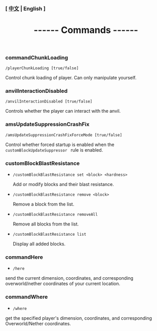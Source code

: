

### [ [中文](/carpetamsaddition/Commands) | English ]

# <center>------ Commands ------</center>

&emsp;

### commandChunkLoading

`/playerChunkLoading [true/false]`

Control chunk loading of player. Can only manipulate yourself.


### anvilInteractionDisabled

`/anvilInteractionDisabled [true/false]`

Controls whether the player can interact with the anvil.

### amsUpdateSuppressionCrashFix

`/amsUpdateSuppressionCrashFixForceMode [true/false]`

Control whether forced startup is enabled when the `customBlockUpdateSuppressor ` rule is enabled.

### customBlockBlastResistance

- `/customBlockBlastResistance set <block> <hardness>`

  Add or modify blocks and their blast resistance.

  

- `/customBlockBlastResistance remove <block>`

  Remove a block from the list.

  

- `/customBlockBlastResistance removeAll`

  Remove all blocks from the list.

  

- `/customBlockBlastResistance list`

  Display all added blocks.

### commandHere

- `/here`

send the current dimension, coordinates, and corresponding overworld/nether coordinates of your current location.

### commandWhere

- `/where`

get the specified player's dimension, coordinates, and corresponding Overworld/Nether coordinates.
